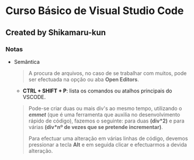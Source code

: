 # Curso Básico de Visual Studio Code

## Created by Shikamaru-kun

### Notas

 - Semântica
 
	> A procura de arquivos, no caso de se trabalhar com muitos, pode ser efectuada na opção ou aba **Open Editors**.
	>
	- **CTRL + SHIFT + P**: lista os comandos ou atalhos principais do VSCODE.
	>
	> Pode-se criar duas ou mais div's ao mesmo tempo, utilizando o ***emmet*** (que é uma ferramenta que auxilia no desenvolvimento rápido de código), fazemos o seguinte: para duas **(div*2)** e para várias **(div*nº de vezes que se pretende incrementar)**.
	>
	> Para efectuar uma alteração em várias linhas de código, devemos pressionar a tecla **Alt** e em seguida clicar e efectuarmos a devida alteração.
